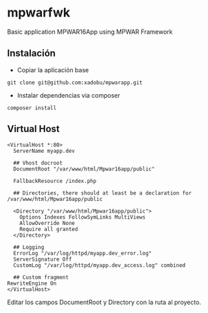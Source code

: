 # mpwarfwk
Basic application MPWAR16App using MPWAR Framework

## Instalación
- Copiar la aplicación base
```
git clone git@github.com:xadobu/mpwarapp.git
```
- Instalar dependencias via composer
```
composer install
```

## Virtual Host
```
<VirtualHost *:80>
  ServerName myapp.dev

  ## Vhost docroot
  DocumentRoot "/var/www/html/Mpwar16app/public"

  FallbackResource /index.php

  ## Directories, there should at least be a declaration for /var/www/html/Mpwar16app/public

  <Directory "/var/www/html/Mpwar16app/public">
    Options Indexes FollowSymLinks MultiViews
    AllowOverride None
    Require all granted
  </Directory>

  ## Logging
  ErrorLog "/var/log/httpd/myapp.dev_error.log"
  ServerSignature Off
  CustomLog "/var/log/httpd/myapp.dev_access.log" combined

  ## Custom fragment
RewriteEngine On
</VirtualHost>
```

Editar los campos DocumentRoot y Directory con la ruta al proyecto. 
 
